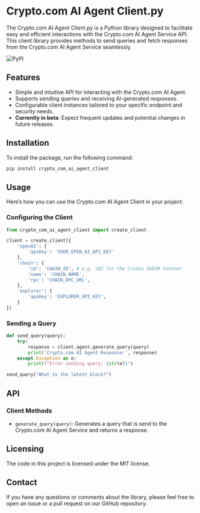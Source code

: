# Crypto.com AI Agent Client.py

The Crypto.com AI Agent Client.py is a Python library designed to facilitate easy and efficient interactions with the Crypto.com AI Agent Service API. This client library provides methods to send queries and fetch responses from the Crypto.com AI Agent Service seamlessly.

![PyPI](https://img.shields.io/pypi/v/crypto_com_ai_agent_client)

## Features

- Simple and intuitive API for interacting with the Crypto.com AI Agent.
- Supports sending queries and receiving AI-generated responses.
- Configurable client instances tailored to your specific endpoint and security needs.
- **Currently in beta**: Expect frequent updates and potential changes in future releases.

## Installation

To install the package, run the following command:

```bash
pip install crypto_com_ai_agent_client
```

## Usage

Here’s how you can use the Crypto.com AI Agent Client in your project:

### Configuring the Client

```py
from crypto_com_ai_agent_client import create_client

client = create_client({
    'openAI': {
        'apiKey': 'YOUR_OPEN_AI_API_KEY'
    },
    'chain': {
        'id': 'CHAIN_ID', # e.g. 282 for the Cronos ZkEVM Testnet
        'name': 'CHAIN_NAME',
        'rpc': 'CHAIN_RPC_URL',
    },
    'explorer': {
        'apiKey': 'EXPLORER_API_KEY',
    }
})
```

### Sending a Query

```py
def send_query(query):
    try:
        response = client.agent.generate_query(query)
        print('Crypto.com AI Agent Response:', response)
    except Exception as e:
        print(f"Error sending query: {str(e)}")

send_query("What is the latest block?")
```

## API

### Client Methods

- `generate_query(query)`: Generates a query that is send to the Crypto.com AI Agent Service and returns a response.

## Licensing

The code in this project is licensed under the MIT license.

## Contact

If you have any questions or comments about the library, please feel free to open an issue or a pull request on our GitHub repository.
